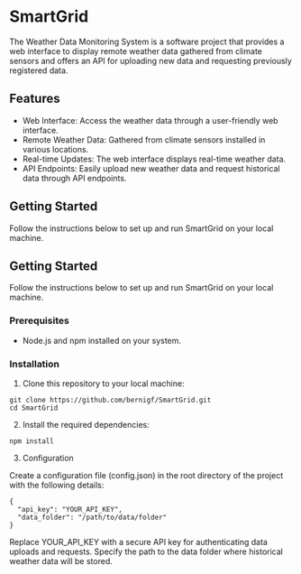 # SmartGrid
The Weather Data Monitoring System is a software project that provides a web interface to display remote weather data gathered from climate sensors and offers an API for uploading new data and requesting previously registered data.

## Features

- Web Interface: Access the weather data through a user-friendly web interface.
- Remote Weather Data: Gathered from climate sensors installed in various locations.
- Real-time Updates: The web interface displays real-time weather data.
- API Endpoints: Easily upload new weather data and request historical data through API endpoints.

## Getting Started

Follow the instructions below to set up and run SmartGrid on your local machine.

## Getting Started

Follow the instructions below to set up and run SmartGrid on your local machine.

### Prerequisites

- Node.js and npm installed on your system.

### Installation

1. Clone this repository to your local machine:

```
git clone https://github.com/bernigf/SmartGrid.git
cd SmartGrid
```

2. Install the required dependencies:

```npm install```

3. Configuration


Create a configuration file (config.json) in the root directory of the project with the following details:

```
{
  "api_key": "YOUR_API_KEY",
  "data_folder": "/path/to/data/folder"
}
```

Replace YOUR_API_KEY with a secure API key for authenticating data uploads and requests. Specify the path to the data folder where historical weather data will be stored.

